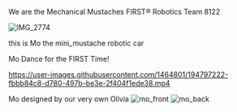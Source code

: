 We are the Mechanical Mustaches
FIRST® Robotics Team 8122

![IMG_2774](https://user-images.githubusercontent.com/1464801/194796722-13c423ee-fe8b-438a-838d-9891c64c79f2.JPG)


this is Mo the mini_mustache robotic car

Mo Dance for the FIRST Time!

https://user-images.githubusercontent.com/1464801/194797222-fbbb84c8-d780-497b-be3e-2f404f1ede38.mp4

Mo designed by our very own Olivia
![mo_front](https://user-images.githubusercontent.com/1464801/194797512-837c43c3-ddce-4b0f-94da-5b3e6ee69b1d.PNG)
![mo_back](https://user-images.githubusercontent.com/1464801/194797516-f917edcf-052f-475c-998e-1f16ac846250.PNG)
